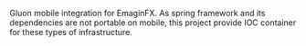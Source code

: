 
Gluon mobile integration for EmaginFX. As spring framework and its dependencies are not portable on mobile, this project provide IOC container for these types of infrastructure.
